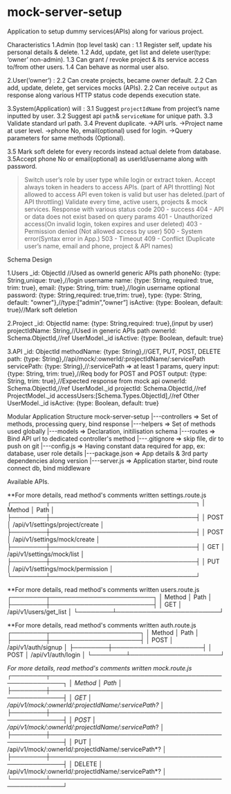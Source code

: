 # mock-server-setup
Application to setup dummy services(APIs) along for various project.

Characteristics
1.Admin (top level task) can :
  1.1 Register self, update his personal details & delete.
  1.2 Add, update, get list and delete user(type: ‘owner’ non-admin).
  1.3 Can grant / revoke project & its service access to/from other users.
  1.4 Can behave as normal user also.

2.User(‘owner’) :
  2.2 Can create projects, became owner default.
  2.2 Can add, update, delete, get services mocks (APIs).
  2.2 Can receive  `output` as response along various HTTP status code depends execution state.

3.System(Application) will :
  3.1 Suggest `projectIdName` from project’s name inputted by user.
  3.2 Suggest api `path`& `serviceName` for unique path. 
  3.3 Validate standard url path. 
  3.4 Prevent duplicate. 
    ->API urls.
    ->Project name at user level.
    ->phone No, email(optional) used for login.
    ->Query parameters for same methods (Optional).

  3.5 Mark soft delete for every records instead actual delete from database.
  3.5Accept phone No or email(optional) as userId/username along with password.
  >Switch user’s role by user type while login or extract token.
  >Accept always token in headers to access APIs. (part of API throttling)
  >Not allowed to access API even token is valid but user has deleted.(part of API throttling)
  >Validate every time, active users, projects & mock services. 
  >Response with various status code
    200 - success
    404 - API or data does not exist based on query params
    401 - Unauthorized access(On invalid login, token expires and user deleted)
    403 - Permission denied (Not allowed access by user)
    500 - System error(Syntax error in App.)
    503 - Timeout
    409 - Conflict (Duplicate user’s name, email and phone, project & API names)

Schema Design

  1.Users
    _id: ObjectId //Used as ownerId generic APIs path
    phoneNo: {type: String,unique: true},//login username
    name: {type: String, required: true, trim: true},
    email: {type: String, trim: true},//login username optional
    password: {type: String,required: true,trim: true},
    type: {type: String, default: "owner"},//type:[“admin”,”owner”]
    isActive: {type: Boolean, default: true}//Mark soft deletion
  
  2.Project
     _id: ObjectId
    name: {type: String,required: true},(input by user)
    projectIdName: String,//Used in generic APIs path
    ownerId: Schema.ObjectId,//ref UserModel._id
    isActive: {type: Boolean, default: true}
  
  3.API
    _id: ObjectId
    methodName: {type: String},//GET, PUT, POST, DELETE
    path: {type: String},//api/mock/:ownerId/:projectIdName/:servicePath
    servicePath: {type: String},//:servicePath => at least 1 params, query
    input: {type: String, trim: true},//Req body for POST and POST
    output: {type: String, trim: true},//Expected response from mock api 
    ownerId: Schema.ObjectId,//ref UserModel._id
    projectId: Schema.ObjectId,//ref ProjectModel._id
    accessUsers:[Schema.Types.ObjectId],//ref Other UserModel._id
    isActive: {type: Boolean, default: true}

Modular Application Structure
mock-server-setup
|---controllers	 => Set of methods, processing query, bind response
|---helpers		 => Set of methods used globally
|---models       => Declaration, initilisation schema
|---routes	     => Bind API url to dedicated controller's method
|---.gitignore	 => skip file, dir to push on git
|---config.js	 => Having constant data required for app, ex: database, user role details
|---package.json => App details & 3rd party dependencies along version
|---server.js    => Application starter, bind route connect db, bind middleware

Available APIs. 

**For more details, read method's comments written settings.route.js 
┌────────┬──────────────────────────────────┐
│ Method │ Path                             │
├────────┼──────────────────────────────────┤
│ POST   │ /api/v1/settings/project/create  │
├────────┼──────────────────────────────────┤
│ POST   │ /api/v1/settings/mock/create     │
├────────┼──────────────────────────────────┤
│ GET    │ /api/v1/settings/mock/list       │
├────────┼──────────────────────────────────┤
│ PUT    │ /api/v1/settings/mock/permission │
└────────┴──────────────────────────────────┘

**For more details, read method's comments written users.route.js 
┌────────┬────────────────────────┐
│ Method │ Path                   │
├────────┼────────────────────────┤
│ GET    │ /api/v1/users/get_list │
└────────┴────────────────────────┘

**For more details, read method's comments written auth.route.js 
┌────────┬─────────────────────┐
│ Method │ Path                │
├────────┼─────────────────────┤
│ POST   │ /api/v1/auth/signup │
├────────┼─────────────────────┤
│ POST   │ /api/v1/auth/login  │
└────────┴─────────────────────┘

**For more details, read method's comments written mock.route.js 
┌────────┬─────────────────────────────────────────────────────┐
│ Method │ Path                                                │
├────────┼─────────────────────────────────────────────────────┤
│ GET    │ /api/v1/mock/:ownerId/:projectIdName/:servicePath*? │
├────────┼─────────────────────────────────────────────────────┤
│ POST   │ /api/v1/mock/:ownerId/:projectIdName/:servicePath*? │
├────────┼─────────────────────────────────────────────────────┤
│ PUT    │ /api/v1/mock/:ownerId/:projectIdName/:servicePath*? │
├────────┼─────────────────────────────────────────────────────┤
│ DELETE │ /api/v1/mock/:ownerId/:projectIdName/:servicePath*? │
└────────┴─────────────────────────────────────────────────────┘
